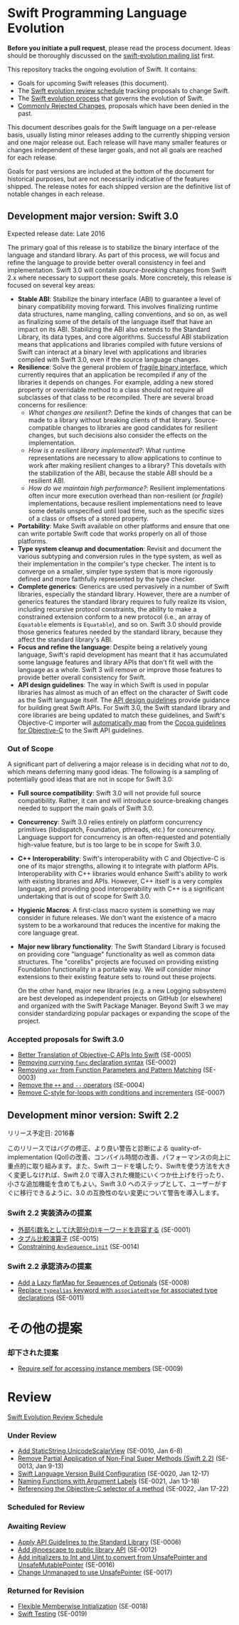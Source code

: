 # Swift Programming Language Evolution

**Before you initiate a pull request**, please read the process document. Ideas should be thoroughly discussed on the [swift-evolution mailing list](https://swift.org/community/#swift-evolution) first.

This repository tracks the ongoing evolution of Swift. It contains:

* Goals for upcoming Swift releases (this document).
* The [Swift evolution review schedule](schedule.md) tracking proposals to change Swift.
* The [Swift evolution process](process.md) that governs the evolution of Swift.
* [Commonly Rejected Changes](commonly_proposed.md), proposals which have been denied in the past.

This document describes goals for the Swift language on a per-release
basis, usually listing minor releases adding to the currently shipping
version and one major release out.  Each release will have many
smaller features or changes independent of these larger goals, and not
all goals are reached for each release.

Goals for past versions are included at the bottom of the document for
historical purposes, but are not necessarily indicative of the
features shipped. The release notes for each shipped version are the
definitive list of notable changes in each release.

## Development major version:  Swift 3.0

Expected release date: Late 2016

The primary goal of this release is to stabilize the binary interface
of the language and standard library. As part of this process, we will
focus and refine the language to provide better overall consistency in
feel and implementation. Swift 3.0 will contain *source-breaking*
changes from Swift 2.x where necessary to support these goals. More
concretely, this release is focused on several key areas:

* **Stable ABI**: Stabilize the binary interface (ABI) to guarantee a level of binary compatibility moving forward. This involves finalizing runtime data structures, name mangling, calling conventions, and so on, as well as finalizing some of the details of the language itself that have an impact on its ABI. Stabilizing the ABI also extends to the Standard Library, its data types, and core algorithms. Successful ABI stabilization means that applications and libraries compiled with future versions of Swift can interact at a binary level with applications and libraries compiled with Swift 3.0, even if the source language changes.
* **Resilience**: Solve the general problem of [fragile binary interface](https://en.wikipedia.org/wiki/Fragile_binary_interface_problem), which currently requires that an application be recompiled if any of the libraries it depends on changes. For example, adding a new stored property or overridable method to a class should not require all subclasses of that class to be recompiled. There are several broad concerns for resilience:
  * *What changes are resilient?*: Define the kinds of changes that can be made to a library without breaking clients of that library. Source-compatible changes to libraries are good candidates for resilient changes, but such decisions also consider the effects on the implementation.
  * *How is a resilient library implemented?*: What runtime representations are necessary to allow applications to continue to work after making resilient changes to a library? This dovetails with the stabilization of the ABI, because the stable ABI should be a resilient ABI.
  * *How do we maintain high performance?*: Resilient implementations often incur more execution overhead than non-resilient (or *fragile*) implementations, because resilient implementations need to leave some details unspecified until load time, such as the specific sizes of a class or offsets of a stored property.
* **Portability**: Make Swift available on other platforms and ensure that one can write portable Swift code that works properly on all of those platforms.
* **Type system cleanup and documentation**: Revisit and document the various subtyping and conversion rules in the type system, as well as their implementation in the compiler's type checker. The intent is to converge on a smaller, simpler type system that is more rigorously defined and more faithfully represented by the type checker.
* **Complete generics**: Generics are used pervasively in a number of Swift libraries, especially the standard library. However, there are a number of generics features the standard library requires to fully realize its vision, including recursive protocol constraints, the ability to make a constrained extension conform to a new protocol (i.e., an array of `Equatable` elements is `Equatable`), and so on. Swift 3.0 should provide those generics features needed by the standard library, because they affect the standard library's ABI.
* **Focus and refine the language**: Despite being a relatively young language, Swift's rapid development has meant that it has accumulated some language features and library APIs that don't fit well with the language as a whole. Swift 3 will remove or improve those features to provide better overall consistency for Swift.
* **API design guidelines**: The way in which Swift is used in popular
  libraries has almost as much of an effect on the character of Swift
  code as the Swift language itself. The [API design
  guidelines](https://swift.org/documentation/api-design-guidelines.html) provide guidance for
  building great Swift APIs. For Swift 3.0, the Swift standard library
  and core libraries are being updated to match these guidelines, and
  Swift's Objective-C importer will [automatically map](proposals/0005-objective-c-name-translation.md) from the [Cocoa guidelines for
  Objective-C](https://developer.apple.com/library/mac/documentation/Cocoa/Conceptual/CodingGuidelines/CodingGuidelines.html)
  to the Swift API guidelines.

### Out of Scope

A significant part of delivering a major release is in deciding what
*not* to do, which means deferring many good ideas. The following is a
sampling of potentially good ideas that are not in scope for Swift
3.0:

* **Full source compatibility**: Swift 3.0 will not provide full
  source compatibility. Rather, it can and will introduce
  source-breaking changes needed to support the main goals of Swift
  3.0.

* **Concurrency**: Swift 3.0 relies entirely on platform concurrency
  primitives (libdispatch, Foundation, pthreads, etc.) for
  concurrency. Language support for concurrency is an often-requested
  and potentially high-value feature, but is too large to be in scope
  for Swift 3.0.

* **C++ Interoperability**: Swift's interoperability with C and
  Objective-C is one of its major strengths, allowing it to integrate
  with platform APIs. Interoperability with C++ libraries would
  enhance Swift's ability to work with existing libraries and APIs.
  However, C++ itself is a very complex language, and providing good
  interoperability with C++ is a significant undertaking that is out
  of scope for Swift 3.0.

* **Hygienic Macros**: A first-class macro system is something we may consider
  in future releases.  We don't want the existence of a macro system to be a
  workaround that reduces the incentive for making the core language great.

* **Major new library functionality**: The Swift Standard Library is focused on
  providing core "language" functionality as well as common data structures.  The
  "corelibs" projects are focused on providing existing Foundation functionality
  in a portable way.  We *will* consider minor extensions to their existing
  feature sets to round out these projects.
 
  On the other hand, major new libraries (e.g. a new Logging subsystem) are
  best developed as independent projects on GitHub (or elsewhere) and organized
  with the Swift Package Manager.  Beyond Swift 3 we may consider standardizing
  popular packages or expanding the scope of the project.  

### Accepted proposals for Swift 3.0

* [Better Translation of Objective-C APIs Into Swift](proposals/0005-objective-c-name-translation.md) (SE-0005)
* [Removing currying `func` declaration syntax](proposals/0002-remove-currying.md) (SE-0002)
* [Removing `var` from Function Parameters and Pattern Matching](proposals/0003-remove-var-parameters-patterns.md) (SE-0003)
* [Remove the `++` and `--` operators](proposals/0004-remove-pre-post-inc-decrement.md) (SE-0004)
* [Remove C-style for-loops with conditions and incrementers](proposals/0007-remove-c-style-for-loops.md) (SE-0007)

## Development minor version:  Swift 2.2

リリース予定日: 2016春

このリリースではバグの修正、より良い警告と診断による quality-of-implementation (QoI)の改善、コンパイル時間の改善、パフォーマンスの向上に重点的に取り組みます。また、Swift コードを壊したり、Swiftを使う方法を大きく変更しなければ、Swift 2.0 で導入された機能にいくつか仕上げを行ったり、小さな追加機能を含めてもよい。Swift 3.0 へのステップとして、ユーザーがすぐに移行できるように、3.0 の互換性のない変更について警告を導入します。

### Swift 2.2 実装済みの提案

* [外部引数名として(大部分の)キーワードを許容する](proposals/ja/0001-keywords-as-argument-labels.md) (SE-0001)
* [タプル比較演算子](proposals/ja/0015-tuple-comparison-operators.md) (SE-0015)
* [Constraining `AnySequence.init`](proposals/0014-constrained-AnySequence.md) (SE-0014)

### Swift 2.2 承認済みの提案
* [Add a Lazy flatMap for Sequences of Optionals](proposals/0008-lazy-flatmap-for-optionals.md) (SE-0008)
* [Replace `typealias` keyword with `associatedtype` for associated type declarations](proposals/0011-replace-typealias-associated.md) (SE-0011)

# その他の提案

### 却下された提案
* [Require self for accessing instance members](proposals/0009-require-self-for-accessing-instance-members.md) (SE-0009)

# Review
[Swift Evolution Review Schedule](https://github.com/apple/swift-evolution/blob/master/schedule.md)

### Under Review
* [Add StaticString.UnicodeScalarView](proposals/0010-add-staticstring-unicodescalarview.md) (SE-0010, Jan 6-8)
* [Remove Partial Application of Non-Final Super Methods (Swift 2.2)](proposals/0013-remove-partial-application-super.md) (SE-0013, Jan 9-13)
* [Swift Language Version Build Configuration](proposals/0020-if-swift-version.md) (SE-0020, Jan 12-17)
* [Naming Functions with Argument Labels](proposals/0021-generalized-naming.md) (SE-0021, Jan 13-18)
* [Referencing the Objective-C selector of a method](proposals/0022-objc-selectors.md) (SE-0022, Jan 17-22)

### Scheduled for Review

### Awaiting Review
* [Apply API Guidelines to the Standard Library](proposals/0006-apply-api-guidelines-to-the-standard-library.md) (SE-0006)
* [Add @noescape to public library API](proposals/0012-add-noescape-to-public-library-api.md) (SE-0012)
* [Add initializers to Int and Uint to convert from UnsafePointer and UnsafeMutablePointer](proposals/0016-initializers-for-converting-unsafe-pointers-to-ints.md) (SE-0016)
* [Change Unmanaged to use UnsafePointer](proposals/0017-convert-unmanaged-to-use-unsafepointer.md) (SE-0017)

### Returned for Revision
* [Flexible Memberwise Initialization](proposals/0018-flexible-memberwise-initialization.md) (SE-0018)
* [Swift Testing](proposals/0019-package-manager-testing.md) (SE-0019)
